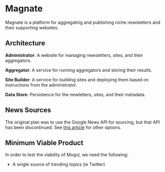 # Magnate

Magnate is a platform for aggregating and publishing niche newsletters and their supporting websites.

## Architecture

**Administrator**: A website for managing newsletters, sites, and their aggregators.

**Aggregator**: A service for running aggregators and storing their results.

**Site Builder**: A service for building sites and deploying them based on instructions from the administrator.

**Data Store**: Persistence for the newletters, sites, and their metadata.

## News Sources

The original plan was to use the Google News API for sourcing, but that API has been discontinued. See [this article](https://www.quora.com/With-Google-News-API-going-away-what-is-the-best-option-for-company-news-search-feed) for other options.

## Minimum Viable Product

In order to test the viability of Mogul, we need the following:

* A single source of trending topics (ie Twitter)
